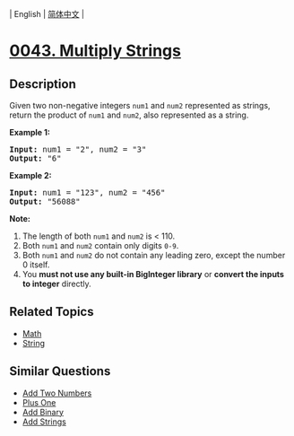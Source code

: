 
| English | [简体中文](README.md) |
# [0043. Multiply Strings](https://leetcode-cn.com/problems/multiply-strings/)
## Description
<p>Given two non-negative integers <code>num1</code> and <code>num2</code> represented as strings, return the product of <code>num1</code> and <code>num2</code>, also represented as a string.</p>

<p><strong>Example 1:</strong></p>

<pre>
<strong>Input:</strong> num1 = &quot;2&quot;, num2 = &quot;3&quot;
<strong>Output:</strong> &quot;6&quot;</pre>

<p><strong>Example 2:</strong></p>

<pre>
<strong>Input:</strong> num1 = &quot;123&quot;, num2 = &quot;456&quot;
<strong>Output:</strong> &quot;56088&quot;
</pre>

<p><strong>Note:</strong></p>

<ol>
	<li>The length of both <code>num1</code> and <code>num2</code> is &lt; 110.</li>
	<li>Both <code>num1</code> and <code>num2</code> contain&nbsp;only digits <code>0-9</code>.</li>
	<li>Both <code>num1</code> and <code>num2</code>&nbsp;do not contain any leading zero, except the number 0 itself.</li>
	<li>You <strong>must not use any built-in BigInteger library</strong> or <strong>convert the inputs to integer</strong> directly.</li>
</ol>

## Related Topics
- [Math](https://leetcode-cn.com/tag/math)
- [String](https://leetcode-cn.com/tag/string)
## Similar Questions
- [Add Two Numbers](../add-two-numbers/README_EN.md)
- [Plus One](../plus-one/README_EN.md)
- [Add Binary](../add-binary/README_EN.md)
- [Add Strings](../add-strings/README_EN.md)
